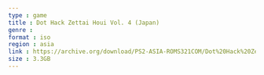 ```yaml
---
type : game
title : Dot Hack Zettai Houi Vol. 4 (Japan)
genre : 
format : iso
region : asia
link : https://archive.org/download/PS2-ASIA-ROMS321COM/Dot%20Hack%20Zettai%20Houi%20Vol.%204%20%28Japan%29.7z
size : 3.3GB
---
```

